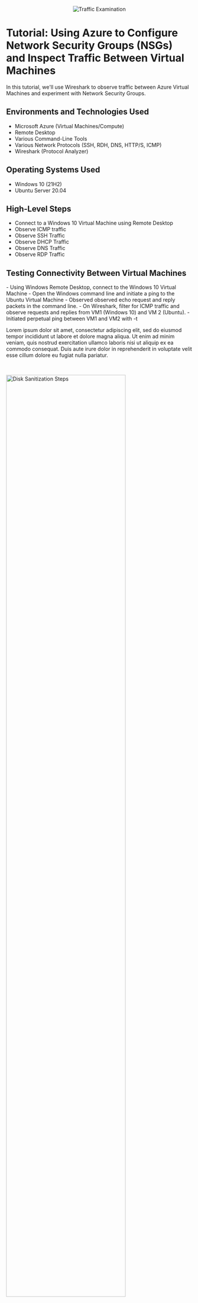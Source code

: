 <p align="center">
<img src="https://i.imgur.com/Ua7udoS.png" alt="Traffic Examination"/>
</p>

<h1>Tutorial: Using Azure to Configure Network Security Groups (NSGs) and Inspect Traffic Between Virtual Machines</h1>
In this tutorial, we'll use Wireshark to observe traffic between Azure Virtual Machines and experiment with Network Security Groups. <br />

<h2>Environments and Technologies Used</h2>

- Microsoft Azure (Virtual Machines/Compute)
- Remote Desktop
- Various Command-Line Tools
- Various Network Protocols (SSH, RDH, DNS, HTTP/S, ICMP)
- Wireshark (Protocol Analyzer)

<h2>Operating Systems Used </h2>

- Windows 10 (21H2)
- Ubuntu Server 20.04

<h2>High-Level Steps</h2>

- Connect to a Windows 10 Virtual Machine using Remote Desktop
- Observe ICMP traffic
- Observe SSH Traffic
- Observe DHCP Traffic
- Observe DNS Traffic
- Observe RDP Traffic

<h2>Testing Connectivity Between Virtual Machines</h2>
<p>
- Using Windows Remote Desktop, connect to the Windows 10 Virtual Machine
- Open the Windows command line and initiate a ping to the Ubuntu Virtual Machine
- Observed observed echo request and reply packets in the command line.
- On Wireshark, filter for ICMP traffic and observe requests and replies from VM1 (Windows 10) and VM 2 (Ubuntu).
- Initiated perpetual ping between VM1 and VM2 with -t
</p>
<p>
Lorem ipsum dolor sit amet, consectetur adipiscing elit, sed do eiusmod tempor incididunt ut labore et dolore magna aliqua. Ut enim ad minim veniam, quis nostrud exercitation ullamco laboris nisi ut aliquip ex ea commodo consequat. Duis aute irure dolor in reprehenderit in voluptate velit esse cillum dolore eu fugiat nulla pariatur.
</p>
<br />

<p>
<img src="https://i.imgur.com/DJmEXEB.png" height="80%" width="80%" alt="Disk Sanitization Steps"/>
</p>
<p>
Lorem ipsum dolor sit amet, consectetur adipiscing elit, sed do eiusmod tempor incididunt ut labore et dolore magna aliqua. Ut enim ad minim veniam, quis nostrud exercitation ullamco laboris nisi ut aliquip ex ea commodo consequat. Duis aute irure dolor in reprehenderit in voluptate velit esse cillum dolore eu fugiat nulla pariatur.
</p>
<br />

<p>
<img src="https://i.imgur.com/DJmEXEB.png" height="80%" width="80%" alt="Disk Sanitization Steps"/>
</p>
<p>
Lorem ipsum dolor sit amet, consectetur adipiscing elit, sed do eiusmod tempor incididunt ut labore et dolore magna aliqua. Ut enim ad minim veniam, quis nostrud exercitation ullamco laboris nisi ut aliquip ex ea commodo consequat. Duis aute irure dolor in reprehenderit in voluptate velit esse cillum dolore eu fugiat nulla pariatur.
</p>
<br />
